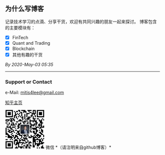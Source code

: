 ## 为什么写博客

记录技术学习的点滴、分享干货，欢迎有共同兴趣的朋友一起来探讨。
博客包含的主要模块有：
- [x] FinTech
- [x] Quant and Trading
- [x] Blockchain
- [x] 其他有趣的干货

*By 2020-May-03 05:35*


**********************
### Support or Contact
e-Mail: <mitis4lee@gmail.com>

[知乎主页](https://www.zhihu.com/people/li-ze-hang)  

<img src="./pics/wechat-qr.png/" width=128 height=128 />
微信 *（请注明来自github博客）*
